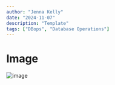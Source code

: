 ```yaml
---
author: "Jenna Kelly"
date: "2024-11-07"
description: "Template"
tags: ["DBops", "Database Operations"]
---
```

# Image

![image](https://github.com/user-attachments/assets/802cbbde-8222-46ba-9d48-f497284ba026)
